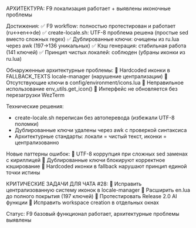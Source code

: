 АРХИТЕКТУРА: F9 локализация работает + выявлены иконочные проблемы

Достижения:
✅ F9 workflow: полностью протестирован и работает (ru↔en↔de)
✅ create-locale.sh: UTF-8 проблема решена (простые sed вместо сложных regex)
✅ Дублированные ключи: очищены из ru.lua через awk (197→136 уникальных)
✅ Кэш генерация: стабильная работа (141 ключей)
✅ Принцип чистых локалей: соблюден (убраны иконки из ru.lua)

Обнаруженные архитектурные проблемы:
🔴 Hardcoded иконки в FALLBACK_TEXTS locale-manager (нарушение централизации)
🔴 Отсутствующие ключи в config/environment/icons.lua
🔴 Неправильное использование env_utils.get_icon()
🔴 Интерфейс не обновляется без перезагрузки WezTerm

Технические решения:
- create-locale.sh переписан без автоперевода (избежали UTF-8 поломки)
- Дублированные ключи удалены через awk с проверкой синтаксиса
- Архитектурные стандарты: локали = чистый текст, иконки = централизованно

Новые паттерны ошибок:
🔴 UTF-8 коррупция при сложных sed заменах с кириллицей
🔴 Дублированные ключи блокируют корректное кэширование
🔴 Hardcoded иконки в fallback нарушают принцип единой точки истины

КРИТИЧЕСКИЕ ЗАДАЧИ ДЛЯ ЧАТА #28:
🎯 Исправить централизованную систему иконок в locale-manager
🎯 Расширить en.lua до полного покрытия (197 ключей)
🎯 Протестировать Release 2.0 AI функции
🎯 Исправить workspace creation в отдельных окнах

Статус: F9 базовый функционал работает, архитектурные проблемы выявлены
